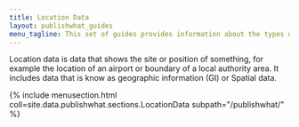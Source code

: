 ```yaml
---
title: Location Data
layout: publishwhat_guides
menu_tagline: This set of guides provides information about the types of location data that can be listed on DATA.GOV.UK including INSPIRE Data.
---
```


Location data is data that shows the site or position of something, for example the location of an airport or boundary of a local authority area. It includes data that is know as geographic information (GI) or Spatial data. 

{% include menusection.html coll=site.data.publishwhat.sections.LocationData subpath="/publishwhat/" %}
